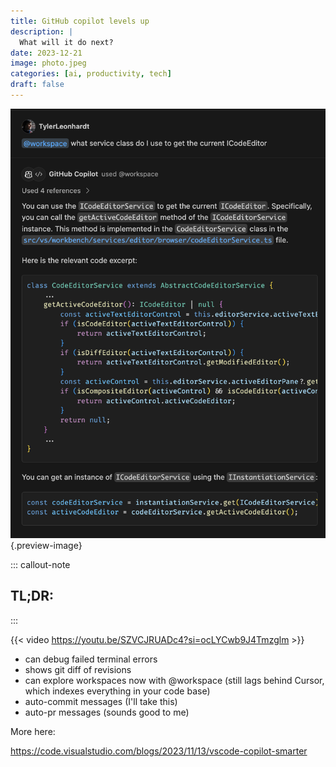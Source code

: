```yaml
---
title: GitHub copilot levels up
description: |
  What will it do next?
date: 2023-12-21
image: photo.jpeg
categories: [ai, productivity, tech]
draft: false
---
```


![](photo.jpeg){.preview-image}

::: callout-note
## TL;DR: 
:::

{{< video https://youtu.be/SZVCJRUADc4?si=ocLYCwb9J4Tmzglm >}}

- can debug failed terminal errors 
- shows git diff of revisions 
- can explore workspaces now with @workspace (still lags behind Cursor, which indexes everything in your code base)
- auto-commit messages (I'll take this)
- auto-pr messages (sounds good to me)

More here:

https://code.visualstudio.com/blogs/2023/11/13/vscode-copilot-smarter